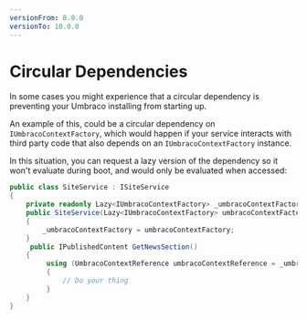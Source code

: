 ```yaml
---
versionFrom: 8.0.0
versionTo: 10.0.0
---
```


# Circular Dependencies

In some cases you might experience that a circular dependency is preventing your Umbraco installing from starting up.

An example of this, could be a circular dependency on `IUmbracoContextFactory`, which would happen if your service interacts with third party code that also depends on an `IUmbracoContextFactory` instance.

In this situation, you can request a lazy version of the dependency so it won't evaluate during boot, and would only be evaluated when accessed:

```csharp
public class SiteService : ISiteService
{
    private readonly Lazy<IUmbracoContextFactory> _umbracoContextFactory;
    public SiteService(Lazy<IUmbracoContextFactory> umbracoContextFactory)
    {
        _umbracoContextFactory = umbracoContextFactory;
    }
     public IPublishedContent GetNewsSection()
    {
         using (UmbracoContextReference umbracoContextReference = _umbracoContextFactory.Value.EnsureUmbracoContext())
         {
             // Do your thing
         }
    }
}
```
